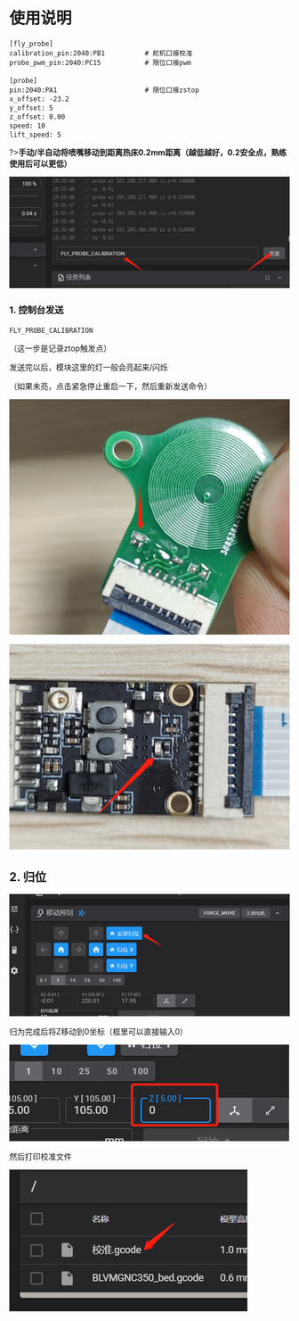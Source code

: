 # 使用说明

```
[fly_probe]
calibration_pin:2040:PB1          # 舵机口接校准
probe_pwm_pin:2040:PC15           # 限位口接pwm

[probe]
pin:2040:PA1                      # 限位口接zstop
x_offset: -23.2
y_offset: 5
z_offset: 0.00
speed: 10
lift_speed: 5
```

?>**手动/半自动将喷嘴移动到距离热床0.2mm距离（越低越好，0.2安全点，熟练使用后可以更低）**

![PROBE](../../images/boards/fly_sensor/PROBE.png)



### 1. 控制台发送

```
FLY_PROBE_CALIBRATION
```

（这一步是记录ztop触发点）

发送完以后，模块这里的灯一般会亮起来/闪烁

（如果未亮，点击紧急停止重启一下，然后重新发送命令）

![led1](../../images/boards/fly_sensor/led1.png)

![led2](../../images/boards/fly_sensor/led2.png)

## 2. 归位

![g28](../../images/boards/fly_sensor/g28.png)

归为完成后将Z移动到0坐标（框里可以直接输入0）

![g28-1](../../images/boards/fly_sensor/g28-1.png)

然后打印校准文件

![gcode](../../images/boards/fly_sensor/gcode.png)